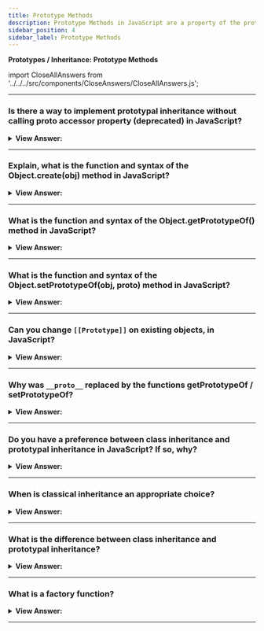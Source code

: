 ```yaml
---
title: Prototype Methods
description: Prototype Methods in JavaScript are a property of the prototype object. It is used to store the function's properties and methods.
sidebar_position: 4
sidebar_label: Prototype Methods
---
```


**Prototypes / Inheritance: Prototype Methods**

import CloseAllAnswers from '../../../src/components/CloseAnswers/CloseAllAnswers.js';

<CloseAllAnswers />

---

### Is there a way to implement prototypal inheritance without calling proto accessor property (deprecated) in JavaScript?

<details>
  <summary><strong>View Answer:</strong></summary>
  <div>
  <div><strong>Interview Response:</strong> Since, the proto property is deprecated based the JavaScript specification. There are three modern methods that can be used in prototypal inheritance including Object.create(obj), Object.getPrototypeOf(obj), and Object.setPrototypeOf(obj, proto).<br /><br /> The Object.create(obj) method which is used to create an empty object with given proto as prototype and optional property descriptors. The Object.getPrototypeOf(obj) that returns the prototype of an object, and Object. Object.setPrototypeOf(obj, proto) which sets the prototyple of obj to proto.
</div><br />
  <div><strong className="codeExample">Code Example:</strong><br /><br />

  <div></div>

```js
let animal = {
  eats: true,
};

// create a new object with animal as a prototype
let rabbit = Object.create(animal);

console.log(rabbit.eats); // true

console.log(Object.getPrototypeOf(rabbit) === animal); // true

Object.setPrototypeOf(rabbit, {}); // change the prototype of rabbit to {}

console.log(Object.getPrototypeOf(rabbit) === animal); // false
```

  </div>
  </div>
</details>

---

### Explain, what is the function and syntax of the Object.create(obj) method in JavaScript?

<details>
  <summary><strong>View Answer:</strong></summary>
  <div>
  <div><strong>Interview Response:</strong> The Object.create() method creates a new object, using an existing object as the prototype of the newly created object. It has two parameters including the proto and the descriptors. The proto parameter is the object which should be the prototype of the newly created object. The descriptors are defined as an object whose enumerable properties specify property descriptors to be added to the newly created object.</div><br />
  <div><strong>Technical Response:</strong> The Object.create() method creates a new object, using an existing object as the prototype of the newly created object. It has two parameters including the proto and the descriptors (propertiesObject in the specification). The proto parameter is the object which should be the prototype of the newly created object. The descriptors (propertiesObject) are defined as, if specified and not undefined, an object whose enumerable own properties (that is, those properties defined upon itself and not enumerable properties along its prototype chain) specify property descriptors to be added to the newly created object, with the corresponding property names. These properties correspond to the second argument of Object.defineProperties(). Basically, the descriptors are like property flags.
  </div><br />
  <div><strong className="codeExample">Code Example:</strong><br /><br />

<strong>Syntax: </strong> Object.create(proto, [descriptors]);<br /><br />

  <div></div>

```js
let animal = {
  eats: true,
};

let rabbit = Object.create(animal, {
  jumps: {
    value: true,
  },
});

alert(rabbit.jumps); // true
```

  </div>
  </div>
</details>

---

### What is the function and syntax of the Object.getPrototypeOf() method in JavaScript?

<details>
  <summary><strong>View Answer:</strong></summary>
  <div>
  <div><strong>Interview Response:</strong> The Object.getPrototypeOf(obj) method returns the prototype of the specified object. If there are no inherited properties, null is returned.
</div><br />
  <div><strong className="codeExample">Code Example:</strong><br /><br />

<strong>Syntax: </strong> Object.getPrototypeOf(obj);<br /><br />

  <div></div>

```js
const prototype1 = {};
const object1 = Object.create(prototype1);

console.log(Object.getPrototypeOf(object1) === prototype1);
// expected output: true
```

  </div>
  </div>
</details>

---

### What is the function and syntax of the Object.setPrototypeOf(obj, proto) method in JavaScript?

<details>
  <summary><strong>View Answer:</strong></summary>
  <div>
  <div><strong>Interview Response:</strong> The Object.setPrototypeOf() method sets the prototype of a specified object to another object or null.
</div><br />

<strong>Syntax: </strong> Object.setPrototypeOf(obj, proto);<br /><br />

:::warning
According the MDN, it has been advised to use Object.create(obj) instead of this method.
:::

  </div>
</details>

---

### Can you change `[[Prototype]]` on existing objects, in JavaScript?

<details>
  <summary><strong>View Answer:</strong></summary>
  <div>
  <div><strong>Interview Response:</strong> Yes, but it is considered a bad idea. We can get/set [[Prototype]] at any time. But usually, we only set it once at the object creation time and not modify it after that time.</div><br />
  <div><strong>Technical Response:</strong> Technically Yes, but it is considered a bad idea. We can get/set [[Prototype]] at any time. But usually, we only set it once at the object creation time and not modify it after that time. Changing a prototype “on-the-fly” with Object.setPrototypeOf or obj.__proto__= is a slow operation as it breaks internal optimizations for object property access operations. So, we should avoid it unless you know what you are doing, or JavaScript speed totally does not matter for you.
  </div><br />

:::warning
According to the MDN changing the prototype after creation is a slow operation and can cause an effect on performance.
:::

  </div>
</details>

---

### Why was `__proto__` replaced by the functions getPrototypeOf / setPrototypeOf?

<details>
  <summary><strong>View Answer:</strong></summary>
  <div>
  <div><strong>Interview Response:</strong> According to the MDN, it was replaced with getPrototypeOf and setPrototypeOf, because of the performance issues related to its use.
</div><br />

:::note
If you care about performance, you should avoid setting the [[Prototype]] of an object. Instead, create a new object with the desired [[Prototype]] using Object.create().
:::

  </div>
</details>

---

### Do you have a preference between class inheritance and prototypal inheritance in JavaScript? If so, why?

<details>
  <summary><strong>View Answer:</strong></summary>
  <div>
  <div><strong>Interview Response:</strong> When using class inheritance, instances inherit from classes. This creates hierarchical class taxonomies. On the other hand, with prototypal inheritance, instances inherit from other objects, and they can be created from multiple objects. I prefer prototypal inheritance because it is easier and much more flexible.
</div>
  </div>
</details>

---

### When is classical inheritance an appropriate choice?

<details>
  <summary><strong>View Answer:</strong></summary>
  <div>
  <div><strong>Interview Response:</strong> The answer is never, or almost never. Certainly, never more than one level. Multi-level class hierarchies are an anti-pattern. It can lead to problems like method collision, which is not good.
</div><br />

:::note
I have been issuing this challenge for years, and the only answers I have ever heard fall into one of several common misconceptions. More frequently, the challenge is met with silence.
:::

  </div>
</details>

---

### What is the difference between class inheritance and prototypal inheritance?

<details>
  <summary><strong>View Answer:</strong></summary>
  <div>
  <div><strong>Interview Response:</strong> Classes inherit from classes created in sub-classes using a hierarchical class taxonomy. Prototypal inheritance is based on a prototype working as an object instance where objects inherit directly from other objects. The difference is that class taxonomy is not a derivative of prototypal inheritance.</div><br />
  <div><strong>Technical Response:</strong><br /><br /> <strong>Class Inheritance:</strong> Instances inherit from classes (like a blueprint or a description of the class) and create sub-class relationships: hierarchical class taxonomies. Instances are typically instantiated via constructor functions with the `new` keyword. Class inheritance may or may not use the `class` keyword from ES6.<br /><br /> <strong>Prototypal Inheritance:</strong> Instances inherit directly from other objects. Instances are typically instantiated via factory functions or `Object.create()`. Instances may be composed from many different objects, allowing for easy selective inheritance.
  </div>
  </div>
</details>

---

### What is a factory function?

<details>
  <summary><strong>View Answer:</strong></summary>
  <div>
  <div><strong>Interview Response:</strong> Factory functions are similar to constructor functions/class functions, but instead of requiring new to create an object, factory functions simply create an object and return it. They are often used to create objects that are not classes. Factory functions also do not require the use of the 'this' keyword for inner values. A factory function is different from a regular function in that it always returns an object, with any method, value, etc. contained within it.
</div><br />
  <div><strong className="codeExample">Code Example:</strong><br /><br />

  <div></div>

```js
// Function creating new objects
// without use of 'new' keyword
function createCat(name) {
  return {
    name: name,
    talk: function () {
      console.log('My name is ' + name + ', the cat in the hat.');
    },
  };
}

//Create a cat with name Fuzzy
const cat1 = createCat('Fuzzy');

cat1.talk();

// Create a cat with name Fuzzy 2.O Upgraded
const cat2 = createCat('Fuzzy 2.O Upgraded');

cat2.talk();
```

  </div>
  </div>
</details>

---
